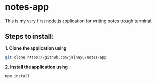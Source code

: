 # notes-app
This is my very first node.js application for writing notes trough terminal.

## Steps to install:

**1. Clone the application using**
```bash
git clone https://github.com/jainayu/notes-app
```

**2. Install the application using**
```bash
npm install
```

